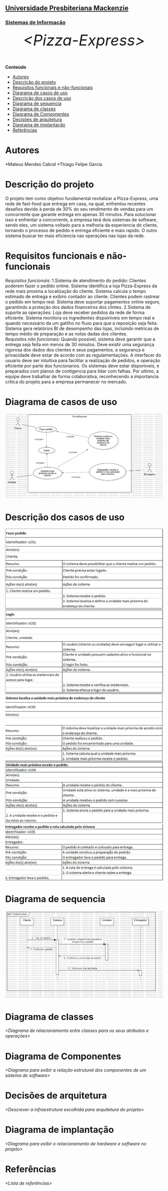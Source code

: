 <h2><a href= "https://www.mackenzie.br">Universidade Presbiteriana Mackenzie</a></h2>
<h3><a href= "https://www.mackenzie.br/graduacao/sao-paulo-higienopolis/sistemas-de-informacao">Sistemas de Informação</a></h3>

<font size="+15"><center>
*&lt;Pizza-Express&gt;*
</center></font>

**Conteúdo**

- [Autores](#autores)
- [Descrição do projeto](#descrição-do-projeto)
- [Requisitos funcionais e não-funcionais](#requisitos-funcionais-e-não-funcionais)
- [Diagrama de casos de uso](#diagrama-de-casos-de-uso)
- [Descrição dos casos de uso](#descrição-dos-casos-de-uso)
- [Diagrama de sequencia](#diagrama-de-sequencia)
- [Diagrama de classes](#diagrama-de-classes)
- [Diagrama de Componentes](#diagrama-de-componentes)
- [Decisões de arquitetura](#decisões-de-arquitetura)
- [Diagrama de implantação](#diagrama-de-implantação)
- [Referências](#referências)


# Autores

*Mateus Mendes Cabral
*Thiago Felipe Garcia

# Descrição do projeto

O projeto tem como objetivo fundamental revitalizar a Pizza-Express, uma rede de fast-food que entrega em casa, na qual, enfrentou recentes desafios devido à perda de 30% do seu rendimento de vendas para um concorrente que garante entrega em apenas 30 minutos. Para solucionar isso e enfrentar a concorrente, a empresa terá dois sistemas de software, sendo eles, um sistema voltado para a melhoria da experiencia do cliente, tornando o processo de pedido e entrega eficiente e mais rapido. O outro sistema buscar ter mais eficiencia nas operações nas lojas da rede.

# Requisitos funcionais e não-funcionais
*Requisitos funcionais:* 1.Sistema de atendimento do pedido: Clientes poderem fazer o pedido online. Sistema identifica a loja Pizza-Express da rede mais proxima a localização do cliente. Sistema calcula o tempo estimado de entrega e exibiro contador ao cliente. Clientes podem rastrear o pedido em tempo real. Sistema deve suportar pagamentos online seguro, garantindo a proteção dos dados financeiros dos clintes. 2.Sistema de suporte as operações: Loja deve receber pedidos da rede de forma eficiente. Sistema monitora os ingredientes dispoiniveis em tempo real e quando necessário da um gatilho no fluxo para que a reposição seja feita. Sistema gera relatórios BI de desempenho das lojas, incluindo métricas de tempo médio de preparação e as notas dadas dos clientes.  
*Requisitos não funcionais:* Quando possivel, sistema deve garantir que a entrega seja feita em menos de 30 minutos. Deve existir uma segurança rigorosa dos dados dos clientes e seus pagamentos, a segurança e privacidade deve estar de acordo com as regulamentações. A interfacer do usuario deve ser intuitiva para facilitar a realização de pedidos, e operação eficiente por parte dos funcionarios. Os sistemas deve estar disponiveis, e preparados com planos de contigencia para lidar com falhas. Por ultimo, a equipe deve trabalhar de forma colaborativa, reconhecendo a importancia crítica do projeto para a empresa permanecer no mercado.

# Diagrama de casos de uso

![Texto](/img/Diagrama%20de%20casos%20de%20uso.jpeg)


# Descrição dos casos de uso

![Texto](/img/Descrição%20casos%20de%20uso%201.jpeg)
![Texto](/img/Descrição%20casos%20de%20uso%202.jpeg)
![Texto](/img/Descrição%20casos%20de%20uso%203.jpeg)
![Texto](/img/Descrição%20casos%20de%20uso%204.jpeg)
![Texto](/img/Descrição%20casos%20de%20uso%205.jpeg)


# Diagrama de sequencia

![Texto](/img/Diagrama%20de%20Sequencia.jpeg)


# Diagrama de classes

*&lt;Diagrama de relacionamento entre classes para os seus atributos e operações&gt;*

# Diagrama de Componentes

*&lt;Diagrama para exibir a relação estrutural dos componentes de um sistema de software&gt;*

# Decisões de arquitetura

*&lt;Descrever a infraestrutura escolhida para arquitetura do projeto&gt;*

# Diagrama de implantação

*&lt;Diagrama para exibir o relacionamento de hardware e software no projeto&gt;*

# Referências

*&lt;Lista de referências&gt;*
